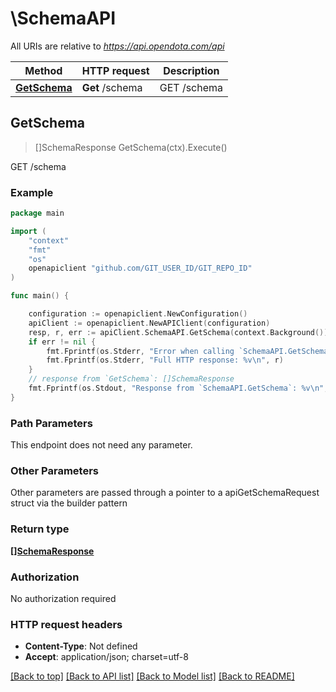 # \SchemaAPI

All URIs are relative to *https://api.opendota.com/api*

Method | HTTP request | Description
------------- | ------------- | -------------
[**GetSchema**](SchemaAPI.md#GetSchema) | **Get** /schema | GET /schema



## GetSchema

> []SchemaResponse GetSchema(ctx).Execute()

GET /schema



### Example

```go
package main

import (
	"context"
	"fmt"
	"os"
	openapiclient "github.com/GIT_USER_ID/GIT_REPO_ID"
)

func main() {

	configuration := openapiclient.NewConfiguration()
	apiClient := openapiclient.NewAPIClient(configuration)
	resp, r, err := apiClient.SchemaAPI.GetSchema(context.Background()).Execute()
	if err != nil {
		fmt.Fprintf(os.Stderr, "Error when calling `SchemaAPI.GetSchema``: %v\n", err)
		fmt.Fprintf(os.Stderr, "Full HTTP response: %v\n", r)
	}
	// response from `GetSchema`: []SchemaResponse
	fmt.Fprintf(os.Stdout, "Response from `SchemaAPI.GetSchema`: %v\n", resp)
}
```

### Path Parameters

This endpoint does not need any parameter.

### Other Parameters

Other parameters are passed through a pointer to a apiGetSchemaRequest struct via the builder pattern


### Return type

[**[]SchemaResponse**](SchemaResponse.md)

### Authorization

No authorization required

### HTTP request headers

- **Content-Type**: Not defined
- **Accept**: application/json; charset=utf-8

[[Back to top]](#) [[Back to API list]](../README.md#documentation-for-api-endpoints)
[[Back to Model list]](../README.md#documentation-for-models)
[[Back to README]](../README.md)

